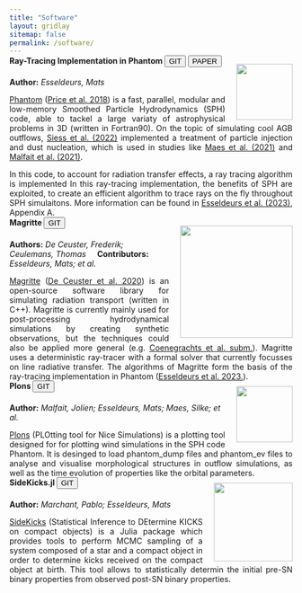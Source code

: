 ```yaml
---
title: "Software"
layout: gridlay
sitemap: false
permalink: /software/
---
```


<div class="jumbotron">
<div class="row align-items-end">
<div class="col-md-12 col-sm-12" style="margin-top:-20px">
<img src="{{site.url}}{{site.baseurl}}/images/Phantom.png" style="width:100px; min-width:10%; max-width:100%; margin-left:20px; margin-right:0px; margin-bottom:0px; margin-top:15px;" align="right"/>
<h4>Ray-Tracing Implementation in Phantom
<a href="https://github.com/danieljprice/phantom/blob/master/src/main/utils_raytracer.f90" target="_blank"><button class="btn btn-info btn-sm">GIT</button></a>
<a href="{{ site.url }}{{ site.baseurl }}/papers/3D_simulations_of_AGB_stellar_winds___II__Ray_tracer_implementation_and_impact_of_radiation_on_the_outflow_morphology.pdf" target="_blank"><button class="btn btn-danger btn-sm">PAPER</button></a> </h4>

<b>Author:</b>
<i>Esseldeurs, Mats</i>

<div style="text-align:justify">
<a href="https://phantomsph.bitbucket.io/">Phantom</a> (<a href="https://ui.adsabs.harvard.edu/abs/2018PASA...35...31P/abstract">Price et al. 2018</a>) is a fast, parallel, modular and low-memory Smoothed Particle Hydrodynamics (SPH) code, able to tackel a large variaty of astrophysical problems in 3D (written in Fortran90). On the topic of simulating cool AGB outflows, <a href="https://ui.adsabs.harvard.edu/abs/2022A%26A...667A..75S/abstract">Siess et al. (2022)</a> implemented a treatment of particle injection and dust nucleation, which is used in studies like <a href="https://ui.adsabs.harvard.edu/abs/2021A%26A...653A..25M/abstract">Maes et al. (2021)</a> and <a href="https://ui.adsabs.harvard.edu/abs/2021A%26A...652A..51M/abstract">Malfait et al. (2021)</a>.

In this code, to account for radiation transfer effects, a ray tracing algorithm is implemented In this ray-tracing implementation, the benefits of SPH are exploited, to create an efficient algorithm to trace rays on the fly throughout SPH simulaitons. More information can be found in <a href="{{ site.url }}{{ site.baseurl }}/papers/3D_simulations_of_AGB_stellar_winds___II__Ray_tracer_implementation_and_impact_of_radiation_on_the_outflow_morphology.pdf">Esseldeurs et al. (2023)</a>, Appendix A.

</div>
</div>
</div>
</div>


<div class="jumbotron">
<div class="row align-items-end">
<div class="col-md-12 col-sm-12" style="margin-top:-20px">
<img src="{{site.url}}{{site.baseurl}}/images/Magritte.png" style="width:200px; min-width:20%; max-width:100%; margin-left:20px; margin-right:0px; margin-bottom:5px; margin-top:15px;" align="right"/>
<h4>Magritte
<a href="https://github.com/Magritte-code/Magritte" target="_blank"><button class="btn btn-info btn-sm">GIT</button></a></h4>

<b>Authors:</b>
<i>De Ceuster, Frederik; Ceulemans, Thomas</i>&nbsp;&nbsp;&nbsp;&nbsp;
<b>Contributors:</b>
<i>Esseldeurs, Mats; et al.</i>

<div style="text-align:justify">
<a href="https://magritte.readthedocs.io/en/stable/">Magritte</a> (<a href="https://ui.adsabs.harvard.edu/abs/2020MNRAS.492.1812D/abstract">De Ceuster et al. 2020</a>) is an open-source software library for simulating radiation transport (written in C++). Magritte is currently mainly used for post-processing hydrodynamical simulations by creating synthetic observations, but the techniques could also be applied more general (e.g. <a href="https://ui.adsabs.harvard.edu/abs/2023arXiv230206221C/abstract">Coenegrachts et al. subm.</a>). Magritte uses a deterministic ray-tracer with a formal solver that currently focusses on line radiative transfer. The algorithms of Magritte form the basis of the ray-tracing implementation in Phantom (<a href="{{ site.url }}{{ site.baseurl }}/papers/3D_simulations_of_AGB_stellar_winds___II__Ray_tracer_implementation_and_impact_of_radiation_on_the_outflow_morphology.pdf">Esseldeurs et al. 2023.</a>).
</div>
</div>
</div>
</div>


<div class="jumbotron">
<div class="row align-items-end">
<div class="col-md-12 col-sm-12" style="margin-top:-20px">
<img src="{{site.url}}{{site.baseurl}}/images/plons_v2.png" style="width:100px; min-width:10%; max-width:100%; margin-left:20px; margin-right:0px; margin-bottom:0px; margin-top:10px;" align="right"/>
<h4>Plons
<a href="https://github.com/Ensor-code/plons" target="_blank"><button class="btn btn-info btn-sm">GIT</button></a></h4>

<b>Author:</b>
<i>Malfait, Jolien; Esseldeurs, Mats; Maes, Silke; et al.</i>

<div style="text-align:justify">
<a href="https://anaconda.org/Ensor/plons">Plons</a> (PLOtting tool for Nice Simulations) is a plotting tool designed for for plotting wind simulations in the SPH code Phantom. It is desinged to load phantom_dump files and phantom_ev files to analyse and visualise morphological structures in outflow simulations, as well as the time evolution of properties like the orbital parameters.
</div>
</div>
</div>
</div>


<div class="jumbotron">
<div class="row align-items-end">
<div class="col-md-12 col-sm-12" style="margin-top:-20px">
<img src="{{site.url}}{{site.baseurl}}/images/SideKicks.png" style="width:140px; min-width:14%; max-width:100%; margin-left:20px; margin-right:0px; margin-bottom:0px; margin-top:10px;" align="right"/>
<h4>SideKicks.jl
<a href="https://github.com/orlox/SideKicks.jl" target="_blank"><button class="btn btn-info btn-sm">GIT</button></a></h4>

<b>Author:</b>
<i>Marchant, Pablo; Esseldeurs, Mats</i>

<div style="text-align:justify">
<a href="https://juliahub.com/ui/Packages/SideKicks/OZCI1/0.2.0">SideKicks</a> (Statistical Inference to DEtermine KICKS on compact objects) is a Julia package which provides tools to perform MCMC sampling of a system composed of a star and a compact object in order to determine kicks received on the compact object at birth. This tool allows to statistically determin the initial pre-SN binary properties from observed post-SN binary properties. 
</div>
</div>
</div>
</div>